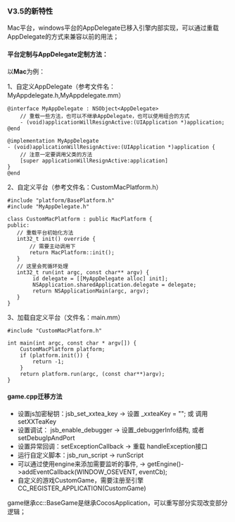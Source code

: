 ### V3.5的新特性
Mac平台，windows平台的AppDelegate已移入引擎内部实现，可以通过重载AppDelegate的方式来兼容以前的用法；

#### 平台定制与AppDelegate定制方法：
以**Mac**为例：

1、自定义AppDelegate（参考文件名：MyAppdelegate.h,MyAppdelegate.mm）
```
@interface MyAppDelegate : NSObject<AppDelegate>
    // 重载一些方法，也可以不继承AppDelegate，也可以使用组合的方式
    - (void)applicationWillResignActive:(UIApplication *)application;
@end

@implementation MyAppDelegate
- (void)applicationWillResignActive:(UIApplication *)application {
    // 注意一定要调用父类的方法
    [super applicationWillResignActive:application]
}
@end
```

2、自定义平台（参考文件名：CustomMacPlatform.h）
```
#include "platform/BasePlatform.h"
#include "MyAppDelegate.h"

class CustomMacPlatform : public MacPlatform {
public:
   // 重载平台初始化方法
   int32_t init() override {
       // 需要主动调用下
       return MacPlatform::init();
   }
   // 这里会死循环处理
   int32_t run(int argc, const char** argv) {
        id delegate = [[MyAppDelegate alloc] init];
        NSApplication.sharedApplication.delegate = delegate;
        return NSApplicationMain(argc, argv);
   }
}
```

3、加载自定义平台（文件名：main.mm）
```
#include "CustomMacPlatform.h"

int main(int argc, const char * argv[]) {
    CustomMacPlatform platform; 
    if (platform.init()) {
        return -1;
    }
    return platform.run(argc, (const char**)argv); 
}
```

#### game.cpp迁移方法
- 设置js加密秘钥：jsb_set_xxtea_key  -> 设置 _xxteaKey = ""; 或 调用setXXTeaKey
- 设置调试： jsb_enable_debugger     -> 设置_debuggerInfo结构, 或者 setDebugIpAndPort
- 设置异常回调：setExceptionCallback  -> 重载 handleException接口 
- 运行自定义脚本：jsb_run_script      -> runScript
- 可以通过使用engine来添加需要监听的事件, -> getEngine()->addEventCallback(WINDOW_OSEVENT, eventCb);
- 自定义的游戏CustomGame，需要注册至引擎CC_REGISTER_APPLICATION(CustomGame)


game继承cc::BaseGame是继承CocosApplication，可以重写部分实现改变部分逻辑；



